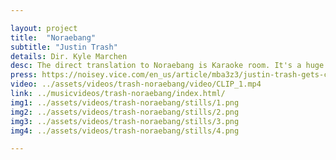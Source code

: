 ```yaml
---

layout: project
title:  "Noraebang"
subtitle: "Justin Trash"
details: Dir. Kyle Marchen
desc: The direct translation to Noraebang is Karaoke room. It's a huge part of Asian culture that everybody experiences differently and this video is just showing everybody how I experience it. <br> - Justin Trash
press: https://noisey.vice.com/en_us/article/mba3z3/justin-trash-gets-comfortably-buck-in-the-noraebang
video: ../assets/videos/trash-noraebang/video/CLIP_1.mp4
link: ../musicvideos/trash-noraebang/index.html/
img1: ../assets/videos/trash-noraebang/stills/1.png
img2: ../assets/videos/trash-noraebang/stills/2.png
img3: ../assets/videos/trash-noraebang/stills/3.png
img4: ../assets/videos/trash-noraebang/stills/4.png

---
```

